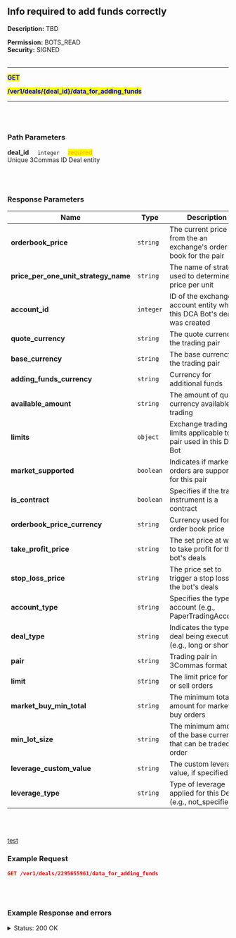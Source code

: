 ## Info required to add funds correctly<br>

**Description:** TBD <br>

**Permission:** BOTS_READ<br>
**Security:** SIGNED<br>
<br>

----------

<mark style="color:blue"> <strong>GET<br>

<mark style="color:blue">/ver1/deals/{deal_id}/data_for_adding_funds</strong>

----------

<br>
<br>

### Path Parameters<br>
<p>
   <strong>deal_id</strong>&nbsp;&nbsp;&nbsp;&nbsp;&nbsp;<code>integer</code>&nbsp;&nbsp;&nbsp;&nbsp;&nbsp;<mark style="color:orange">required</mark><br>
   Unique 3Commas ID Deal entity
</p>
<br>
<br>

### Response Parameters<br>

| Name            | Type         | Description  |
|-----------------|--------------|--------------|
| **orderbook_price**            | `string`     | The current price from the an exchange's order book for the pair   |
| **price_per_one_unit_strategy_name** | `string` | The name of strategy used to determine price per unit          |
| **account_id**           | `integer`    | ID of the exchange account entity where this DCA Bot's deal was created|
| **quote_currency**             | `string`     | The quote currency in the trading pair |
| **base_currency**              | `string`     | The base currency in the trading pair      |
| **adding_funds_currency**      | `string`     | Currency for additional funds              |
| **available_amount**           | `string`     | The amount of quote currency available for trading |
| **limits**                     | `object`     | Exchange trading limits applicable to the pair used in this DCA Bot
| **market_supported**           | `boolean`    | Indicates if market orders are supported for this pair                                           |
| **is_contract**                | `boolean`    | Specifies if the trading instrument is a contract                                                |
| **orderbook_price_currency**   | `string`     | Currency used for the order book price                         |
| **take_profit_price**          | `string`     | The set price at which to take profit for the bot's deals                                        |
| **stop_loss_price**            | `string`     | The price set to trigger a stop loss for the bot's deals                                         |
| **account_type**               | `string`     | Specifies the type of account (e.g., PaperTradingAccount)                                        |
| **deal_type**                  | `string`     | Indicates the type of deal being executed (e.g., long or short)                                  |
| **pair**                       | `string`     | Trading pair in 3Commas format |
| **limit**                      | `string`     | The limit price for buy or sell orders                                                           |
| **market_buy_min_total**       | `string`     | The minimum total amount for market buy orders                                                   |
| **min_lot_size**               | `string`     | The minimum amount of the base currency that can be traded per order                             |
| **leverage_custom_value**      | `string`     | The custom leverage value, if specified                                                          |
| **leverage_type**              | `string`     | Type of leverage applied for this Deal (e.g., not_specified)                                                   |

<br>
<br>
  
   [test](./DCA%20Bot/Available%20strategy%20list%20for%20bot.md)


### Example Request<br>

```json
GET /ver1/deals/2295655961/data_for_adding_funds
```
<br>
<br>

### Example Response and errors<br>

<details>
<summary>Status: 200 OK</summary><br>

```json
{
    "orderbook_price": "2991.62",
    "price_per_one_unit_strategy_name": "orderbook_price",
    "account_id": 32199203,
    "quote_currency": "USDT",
    "base_currency": "ETH",
    "adding_funds_currency": "USDT",
    "available_amount": "9457.19151709",
    "limits": {
        "minPrice": "0.01",
        "maxPrice": "1000000.0",
        "priceStep": "0.01",
        "priceMultiplierDown": "0.2",
        "priceMultiplierUp": "5.0",
        "minLotSize": "0.0001",
        "lotStep": "0.0001",
        "minTotal": "5.0",
        "maxMarketBuyAmount": "2758.00778166",
        "maxMarketSellAmount": "2758.00778166",
        "minMarketBuyAmount": "0.0",
        "minMarketSellAmount": "0.0",
        "maxLotSize": "9000.0",
        "marketBuyMinTotal": "5.0"
    },
    "market_supported": true,
    "is_contract": false,
    "orderbook_price_currency": "USDT",
    "take_profit_price": "2987.31",
    "stop_loss_price": null,
    "account_type": "Account::PaperTradingAccount",
    "deal_type": "long",
    "pair": "USDT_ETH",
    "limit": "5.00000000",
    "market_buy_min_total": "5.0",
    "min_lot_size": "0.00010000",
    "leverage_custom_value": null,
    "leverage_type": "not_specified"
}
```